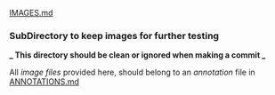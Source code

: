[IMAGES.md](IMAGES.md)

### SubDirectory to keep images for further testing ###

**_ This directory should be clean or ignored when making a commit _**

All *image files* provided here, should belong to an *annotation* file in [ANNOTATIONS.md](../annotations/ANNOTATIONS.MD)